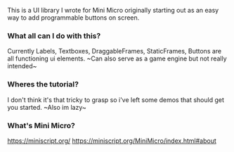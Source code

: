 This is a UI library I wrote for Mini Micro originally starting out as an easy way to add programmable buttons on screen.

### What all can I do with this?
Currently Labels, Textboxes, DraggableFrames, StaticFrames, Buttons are all functioning ui elements.
~Can also serve as a game engine but not really intended~

### Wheres the tutorial?
I don't think it's that tricky to grasp so i've left some demos that should get you started.
~Also im lazy~

### What's Mini Micro?
https://miniscript.org/
https://miniscript.org/MiniMicro/index.html#about
